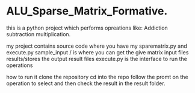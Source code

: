 # ALU_Sparse_Matrix_Formative.
this is a python project which performs opreations like:
Addiction 
subtraction
multiplication.

my project contains 
source code where you have my sparematrix.py and execute.py
sample_input / is where you can get the give matrix input files
results/stores the output result files
execute.py is the interface to run the operations


 how to run it 
 clone the repository
 cd into the repo
 follow the promt on the operation to select and then check the result in the  result folder.
